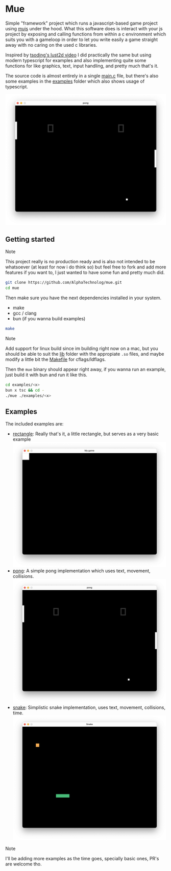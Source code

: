 # Mue

Simple "framework" project which runs a javascript-based game project using
[mujs](https://mujs.com/) under the hood. What this software does is interact with your
js project by exposing and calling functions from within a c environment which suits you with
a gameloop in order to let you write easily a game straight away with no caring on the used c libraries.

Inspired by [tsoding's lust2d video](https://www.youtube.com/watch?v=4kuxeEnFVYw&t=595s&ab_channel=TsodingDaily)
I did practically the same but using modern typescript for examples and also implementing quite some
functions for like graphics, text, input handling, and pretty much that's it.

The source code is almost entirely in a single [main.c](../src/main.c) file, but there's also
some examples in the [examples](../examples) folder which also shows usage of typescript.

![demonstration](./assets/pong.png)

## Getting started

> [!NOTE]
> This project really is no production ready and is also not intended to be whatsoever (at least for now i do think so)
> but feel free to fork and add more features if you want to, I just wanted to have some fun and pretty much did.

```sh
git clone https://github.com/AlphaTechnolog/mue.git
cd mue
```

Then make sure you have the next dependencies installed in your system.

- make
- gcc / clang
- bun (if you wanna build examples)

```sh
make
```

> [!NOTE]
> Add support for linux build since im building right now on a mac, but you should be able to suit
> the [lib](../lib) folder with the appropiate `.so` files, and maybe modify a little bit the [Makefile](../Makefile)
> for cflags/ldflags.

Then the `mue` binary should appear right away, if you wanna run an example, just build it with
bun and run it like this.

```sh
cd examples/<x>
bun x tsc && cd -
./mue ./examples/<x>
```

## Examples

The included examples are:

- [rectangle](../examples/rectangle): Really that's it, a little rectangle, but serves as a very basic example
![rectangle](./assets/rectangle.png)
- [pong](../examples/pong): A simple pong implementation which uses text, movement, collisions.
![pong](./assets/pong.png)
- [snake](../examples/snake): Simplistic snake implementation, uses text, movement, collisions, time.
![snake](./assets/snake.png)

> [!NOTE]
> I'll be adding more examples as the time goes, specially basic ones, PR's are welcome tho.
